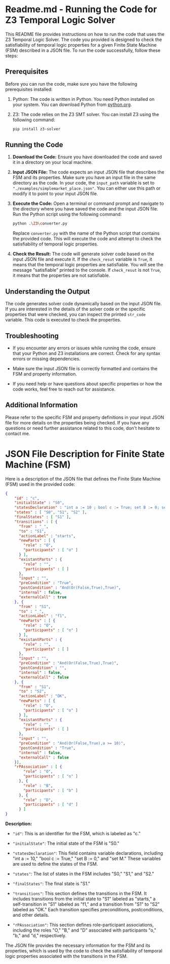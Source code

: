 # Readme.md - Running the Code for Z3 Temporal Logic Solver

This README file provides instructions on how to run the code that uses the Z3 Temporal Logic Solver. The code you provided is designed to check the satisfiability of temporal logic properties for a given Finite State Machine (FSM) described in a JSON file. To run the code successfully, follow these steps:

## Prerequisites

Before you can run the code, make sure you have the following prerequisites installed:

1. Python: The code is written in Python. You need Python installed on your system. You can download Python from [python.org](https://www.python.org/downloads/).

2. Z3: The code relies on the Z3 SMT solver. You can install Z3 using the following command:

   ```bash
   pip install z3-solver
   ```

## Running the Code

1. **Download the Code:** Ensure you have downloaded the code and saved it in a directory on your local machine.

2. **Input JSON File:** The code expects an input JSON file that describes the FSM and its properties. Make sure you have an input file in the same directory as the code. In your code, the `input_path` variable is set to `"./examples/simplemarket_place.json"`. You can either use this path or modify it to point to your input JSON file.

3. **Execute the Code:** Open a terminal or command prompt and navigate to the directory where you have saved the code and the input JSON file. Run the Python script using the following command:

   ```bash
   python .\Z3\converter.py
   ```

   Replace `converter.py` with the name of the Python script that contains the provided code. This will execute the code and attempt to check the satisfiability of temporal logic properties.

4. **Check the Result:** The code will generate solver code based on the input JSON file and execute it. If the `check_resut` variable is `True`, it means that the temporal logic properties are satisfiable. You will see the message "satisfiable" printed to the console. If `check_resut` is not `True`, it means that the properties are not satisfiable.

## Understanding the Output

The code generates solver code dynamically based on the input JSON file. If you are interested in the details of the solver code or the specific properties that were checked, you can inspect the printed `str_code` variable. This code is executed to check the properties.

## Troubleshooting

- If you encounter any errors or issues while running the code, ensure that your Python and Z3 installations are correct. Check for any syntax errors or missing dependencies.

- Make sure the input JSON file is correctly formatted and contains the FSM and property information.

- If you need help or have questions about specific properties or how the code works, feel free to reach out for assistance.

## Additional Information

Please refer to the specific FSM and property definitions in your input JSON file for more details on the properties being checked. If you have any questions or need further assistance related to this code, don't hesitate to contact me.

# JSON File Description for Finite State Machine (FSM)

Here is a description of the JSON file that defines the Finite State Machine (FSM) used in the provided code:

```json
{
    "id" : "c",
    "initialState" : "S0",
    "statesDeclaration" : "int a := 10 ; bool c := True; set B := 0; set M ",
    "states" : [ "S0", "S1", "S2" ],
    "finalStates" : [ "S1" ],
    "transitions" : [ {
      "from" : "_",
      "to" : "S1",
      "actionLabel" : "starts",
      "newParts" : [ {
        "role" : "O",
        "participants" : [ "o" ]
      } ],
      "existantParts" : {
        "role" : "",
        "participants" : [ ]
      },
      "input" : "",
      "preCondition" : "True",
      "postCondition" : "And(Or(False,True),True)",
      "internal" : false,
      "externalCall" : true
    }, {
      "from" : "S1",
      "to" : "_",
      "actionLabel" : "f1",
      "newParts" : [ {
        "role" : "O",
        "participants" : [ "o" ]
      } ],
      "existantParts" : {
        "role" : "",
        "participants" : [ ]
      },
      "input" : "",
      "preCondition" : "And(Or(False,True),True)",
      "postCondition" : "",
      "internal" : false,
      "externalCall" : false
    }, {
      "from" : "S1",
      "to" : "S2",
      "actionLabel" : "OK",
      "newParts" : [ {
        "role" : "O",
        "participants" : [ "o" ]
      } ],
      "existantParts" : {
        "role" : "",
        "participants" : [ ]
      },
      "input" : "",
      "preCondition" : "And(Or(False,True),a >= 10)",
      "postCondition" : "True",
      "internal" : false,
      "externalCall" : false
    }],
    "rPAssociation" : [ {
        "role" : "O",
        "participants" : [ "o" ]
      }, {
        "role" : "B",
        "participants" : [ "b" ]
      }, {
        "role" : "D",
        "participants" : [ "d" ]
      } ]
}
```

**Description:**

- `"id"`: This is an identifier for the FSM, which is labeled as "c."

- `"initialState"`: The initial state of the FSM is "S0."

- `"statesDeclaration"`: This field contains variable declarations, including "int a := 10," "bool c := True," "set B := 0," and "set M." These variables are used to define the states of the FSM.

- `"states"`: The list of states in the FSM includes "S0," "S1," and "S2."

- `"finalStates"`: The final state is "S1."

- `"transitions"`: This section defines the transitions in the FSM. It includes transitions from the initial state to "S1" labeled as "starts," a self-transition in "S1" labeled as "f1," and a transition from "S1" to "S2" labeled as "OK." Each transition specifies preconditions, postconditions, and other details.

- `"rPAssociation"`: This section defines role-participant associations, including the roles "O," "B," and "D" associated with participants "o," "b," and "d," respectively.

The JSON file provides the necessary information for the FSM and its properties, which is used by the code to check the satisfiability of temporal logic properties associated with the transitions in the FSM.